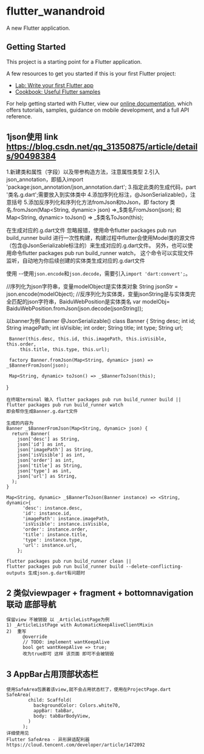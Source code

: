 # flutter_wanandroid

A new Flutter application.

## Getting Started

This project is a starting point for a Flutter application.

A few resources to get you started if this is your first Flutter project:

- [Lab: Write your first Flutter app](https://flutter.dev/docs/get-started/codelab)
- [Cookbook: Useful Flutter samples](https://flutter.dev/docs/cookbook)

For help getting started with Flutter, view our
[online documentation](https://flutter.dev/docs), which offers tutorials,
samples, guidance on mobile development, and a full API reference.

## 1json使用 link https://blog.csdn.net/qq_31350875/article/details/90498384
  1.新建类和属性（字段）以及带参构造方法，注意属性类型
  2.引入json_annotation，即插入import 'package:json_annotation/json_annotation.dart';
  3.指定此类的生成代码，part '类名.g.dart';需要放入到实体类中
  4.添加序列化标注，@JsonSerializable()，注意括号
  5.添加反序列化和序列化方法fromJson和toJson，即
  factory 类名.fromJson(Map<String, dynamic> json) =>_$类名FromJson(json);
  和
  Map<String, dynamic> toJson() => _$类名ToJson(this);

  在生成对应的.g.dart文件
  忽略报错，使用命令flutter packages pub run build_runner build
  进行一次性构建，构建过程中flutter会使用Model类的源文件（包含@JsonSerializable标注的）来生成对应的.g.dart文件。
  另外，也可以使用命令flutter packages pub run build_runner watch，
  这个命令可以实现文件监听，自动地为你后续创建的实体类生成对应的.g.dart文件

  使用 --使用`json.encode`和`json.decode`，需要引入`import 'dart:convert';`。

   //序列化为json字符串，变量modelObject是实体类对象
   String jsonStr = json.encode(modelObject);
   //反序列化为实体类，变量jsonString是与实体类完全匹配的json字符串，BaiduWebPosition是实体类名
   var modelObj= BaiduWebPosition.fromJson(json.decode(jsonString));

   以banner为例
   Banner
   @JsonSerializable()
   class Banner {
     String desc;
     int id;
     String imagePath;
     int isVisible;
     int order;
     String title;
     int type;
     String url;

     Banner(this.desc, this.id, this.imagePath, this.isVisible, this.order,
         this.title, this.type, this.url);

     factory Banner.fromJson(Map<String, dynamic> json) => _$BannerFromJson(json);

     Map<String, dynamic> toJson() => _$BannerToJson(this);
   }

    在终端terminal 输入 flutter packages pub run build_runner build || flutter packages pub run build_runner watch
    即会帮你生成Banner.g.dart文件

    生成的内容为
    Banner _$BannerFromJson(Map<String, dynamic> json) {
      return Banner(
        json['desc'] as String,
        json['id'] as int,
        json['imagePath'] as String,
        json['isVisible'] as int,
        json['order'] as int,
        json['title'] as String,
        json['type'] as int,
        json['url'] as String,
      );
    }

    Map<String, dynamic> _$BannerToJson(Banner instance) => <String, dynamic>{
          'desc': instance.desc,
          'id': instance.id,
          'imagePath': instance.imagePath,
          'isVisible': instance.isVisible,
          'order': instance.order,
          'title': instance.title,
          'type': instance.type,
          'url': instance.url,
        };
        
    flutter packages pub run build_runner clean || 
    flutter packages pub run build_runner build --delete-conflicting-outputs 生成json.g.dart有问题时
    
##  2 类似viewpager + fragment + bottomnavigation联动 底部导航
    保留view 不被销毁 以 _ArticleListPage为例
    1) _ArticleListPage with AutomaticKeepAliveClientMixin 
    2)  重写
          @override
          // TODO: implement wantKeepAlive
          bool get wantKeepAlive => true;
          改为true即可 这样 该页面 即可不会被销毁
        
## 3 AppBar占用顶部状态栏
    使用SafeArea包裹着该view,就不会占用状态栏了，使用在ProjectPage.dart
    SafeArea(
            child: Scaffold(
              backgroundColor: Colors.white70,
              appBar: tabBar,
              body: tabBarBodyView,
            )
          );
    详细使用见 
    Flutter SafeArea - 异形屏适配利器
    https://cloud.tencent.com/developer/article/1472092

